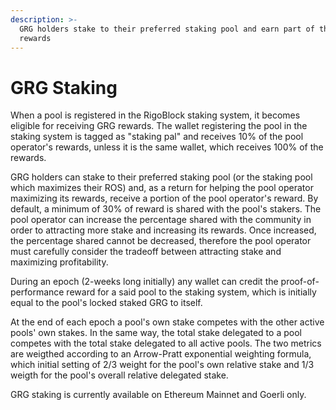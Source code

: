 ```yaml
---
description: >-
  GRG holders stake to their preferred staking pool and earn part of the pool's
  rewards
---
```


# GRG Staking

When a pool is registered in the RigoBlock staking system, it becomes eligible for receiving GRG rewards. The wallet registering the pool in the staking system is tagged as "staking pal" and receives 10% of the pool operator's rewards, unless it is the same wallet, which receives 100% of the rewards.

GRG holders can stake to their preferred staking pool (or the staking pool which maximizes their ROS) and, as a return for helping the pool operator maximizing its rewards, receive a portion of the pool operator's reward. By default, a minimum of 30% of reward is shared with the pool's stakers. The pool operator can increase the percentage shared with the community in order to attracting more stake and increasing its rewards. Once increased, the percentage shared cannot be decreased, therefore the pool operator must carefully consider the tradeoff between attracting stake and maximizing profitability.

During an epoch (2-weeks long initially) any wallet can credit the proof-of-performance reward for a said pool to the staking system, which is initially equal to the pool's locked staked GRG to itself.

At the end of each epoch a pool's own stake competes with the other active pools' own stakes. In the same way, the total stake delegated to a pool competes with the total stake delegated to all active pools. The two metrics are weigthed according to an Arrow-Pratt exponential weighting formula, which initial setting of 2/3 weight for the pool's own relative stake and 1/3 weigth for the pool's overall relative delegated stake.

GRG staking is currently available on Ethereum Mainnet and Goerli only.
